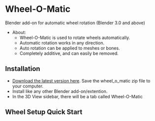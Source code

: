 # Wheel-O-Matic
Blender add-on for automatic wheel rotation (Blender 3.0 and above)
- About:
  - Wheel-O-Matic is used to rotate wheels automatically.
  -  Automatic rotation works in any direction.
  - Auto rotation can be applied to meshes or bones.
  - Completely additive, and can easily be removed.

## Installation
- [Download the latest version here](https://github.com/TechArtToolBox/wheel-o-matic/blob/main/wheel_o_matic_v1.0.0.zip). Save the wheel_o_matic zip file to your computer.
- Install like any other Blender add-on/extention.
- In the 3D View sidebar, there will be a tab called Wheel-O-Matic


## Wheel Setup Quick Start



